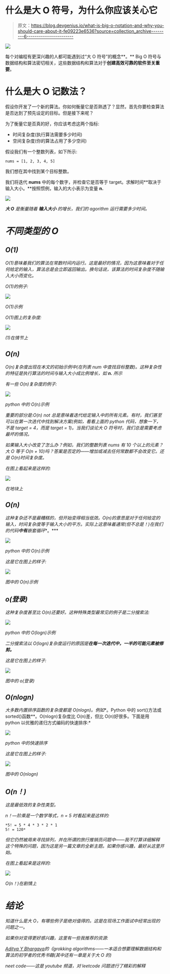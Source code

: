 # 什么是大 O 符号，为什么你应该关心它

> 原文：<https://blog.devgenius.io/what-is-big-o-notation-and-why-you-should-care-about-it-fe09223e6536?source=collection_archive---------6----------------------->

![](img/a77e07a33aa7393113679675127c5813.png)

每个对编程有更深兴趣的人都可能遇到过“大 O 符号”的概念**。** Big O 符号与数据结构和算法密切相关，这些数据结构和算法对于**创建高效可靠的软件至关重要**。

# 什么是大 O 记数法？

假设你开发了一个新的算法。你如何衡量它是否熟透了？显然，首先你要检查算法是否达到了预先设定的目标。但是接下来呢？

为了衡量它是否真的好，你应该考虑这两个指标:

*   时间复杂度(执行算法需要多少时间)
*   空间复杂度(你的算法占用了多少空间)

假设我们有一个整数列表，如下所示:

```
nums = [1, 2, 3, 4, 5]
```

我们想在其中找到某个目标整数。

我们将迭代 **nums** 中的每个数字，并检查它是否等于 target。求解时间**取决于输入大小。**按照惯例，输入的大小表示为变量 **n.**

![](img/95ab7f4d2af686f43970fa80778bd597.png)

***大 O*** *是衡量***随着* ***输入大小*** *的增长，我们的 agorithm 运行需要多少时间。**

# *不同类型的 O*

## *O(1)*

*O(1)意味着我们的算法在常数时间内运行。这是最好的情况，因为这意味着对于任何给定的输入，算法总是会立即返回输出。换句话说，该算法的时间复杂度不随输入大小而变化。*

*O(1)的例子:*

*![](img/67f82d59081c6160afdf3c8493602e04.png)*

*O(1)示例*

*O(1)图上的复杂度:*

*![](img/5d347d95b28c4c7a5a53b1b900a29e0d.png)*

*(1)在情节上*

## *O(n)*

*O(n)复杂度出现在本文的初始示例中(在列表 num 中查找目标整数)。这种复杂性的特征是执行算法的时间与输入大小成比例增长，如 **n.** 所示*

*有一些 O(n)复杂度的例子:*

*![](img/a521f1f93f6cac3770f4671a762664fd.png)*

*python 中的 O(n)示例*

*重要的部分是:O(n) not 总是意味着迭代给定输入中的所有元素。有时，我们甚至可以在第一次迭代中找到解决方案(例如，看看上面的 python 代码，想象一下，不是 target = 4，而是 target = 1)。当我们谈论大 O 符号时，我们总是需要考虑最坏的情况。*

*如果输入大小改变了怎么办？例如，我们的整数列表 nums 有 10 个以上的元素？大 O 等于 O(n + 10)吗？答案是否定的——增加或减去任何常数都不会改变它。还是 O(n)时间复杂度。*

*在图上看起来是这样的:*

*![](img/afab4ce63b6863d6437028131b756167.png)*

*在地块上*

## *O(n)*

*这种复杂还不是最糟糕的，但开始变得相当低效。O(n)的意思是对于任何给定的输入，时间复杂度等于输入大小的平方。实际上这意味着通常(但不总是！)在我们的代码**中有**嵌套循环**。***

*![](img/98f7e79fccfef7a432d1af9a510dd3d8.png)*

*python 中的 O(n)示例*

*这是它在图上的样子:*

*![](img/943a23c221a802bf35c15fa199690e09.png)*

*图中的 O(n)示例*

## *o(登录)*

*这种复杂度甚至比 O(n)还要好。这种特殊类型最常见的例子是二分搜索法:*

*![](img/35d1ad40558a0fe0234427cade2ac85e.png)*

*python 中的 O(logn)示例*

*二分搜索法以 O(logn)复杂度运行的原因是**在每一次迭代中，一半的可能元素被修剪。***

*这是它在图上的样子:*

*![](img/e55a32acad5cbcb9d771ca1906e16d53.png)*

*图中的 o(登录)*

## *O(nlogn)*

*大多数内置排序函数的复杂度都是 O(nlogn)。例如**。Python 中的 sort()方法或 sorted()函数**。O(nlogn)复杂度比 O(n)差，但比 O(n)好很多。下面是用 python 以优雅的递归方式编码的快速排序:*

*![](img/238c1ad47eff64f5492bf85cf90d2761.png)*

*python 中的快速排序*

*这是它在图上的样子:*

*![](img/89613c4f7ba4624556702c8fa9e96bcc.png)*

*图中的 O(nlogn)*

## *O(n！)*

*这是最低效的复杂性类型。*

*n！—阶乘是一个数学等式，n = 5 时看起来是这样的:*

```
*5! = 5 * 4 * 3 * 2 * 1
5! = 120*
```

*但它仍然被用来寻找排列，并在所谓的旅行推销员问题中——我不打算详细解释这个特殊的问题，因为这是另一篇文章的全新主题。如果你感兴趣，最好从这里开始。*

*在图上看起来是这样的:*

*![](img/21088f2fa160ff7410de9000bfcf6bd6.png)*

*O(n！)在剧情上*

# *结论*

*知道什么是大 O，有哪些例子是绝对值得的。这是在现场工作面试中经常出现的问题之一。*

*如果你对变得更好感兴趣，这里有一些我推荐的资源:*

*[Aditya Y Bhargava](https://www.amazon.pl/Grokking-Algorithms-Illustrated-Programmers-Curious/dp/1617292230)的《grokking algorithms——一本适合想要理解数据结构和算法的初学者的优秀书籍(其中还有一章是关于大 O 的)*

*neet code——这是 youtube 频道，对 leetcode 问题进行了精彩的解释*